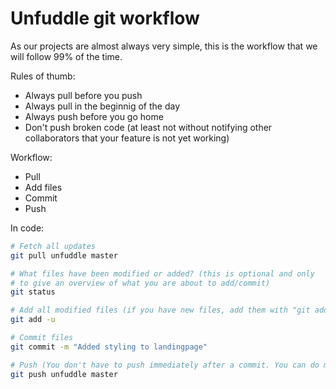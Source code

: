 # Unfuddle git workflow
As our projects are almost always very simple, this is the workflow that we will follow 99% of the time.

Rules of thumb:
- Always pull before you push
- Always pull in the beginnig of the day
- Always push before you go home
- Don't push broken code (at least not without notifying other collaborators that your feature is not yet working)

Workflow:
- Pull
- Add files
- Commit
- Push

In code:
```bash
# Fetch all updates
git pull unfuddle master

# What files have been modified or added? (this is optional and only 
# to give an overview of what you are about to add/commit)
git status

# Add all modified files (if you have new files, add them with "git add -A")
git add -u

# Commit files
git commit -m "Added styling to landingpage"

# Push (You don't have to push immediately after a commit. You can do many commits and push them all at once)
git push unfuddle master
```





